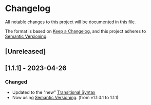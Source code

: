 # Changelog

All notable changes to this project will be documented in this file.

The format is based on [Keep a Changelog](https://keepachangelog.com/en/1.1.0/),
and this project adheres to [Semantic Versioning](https://semver.org/spec/v2.0.0.html).

## [Unreleased]

## [1.1.1] - 2023-04-26

### Changed

- Updated to the "new" [Transitional Syntax](https://wiki.alliedmods.net/SourcePawn_Transitional_Syntax)
- Now using [Semantic Versioning](https://semver.org/spec/v2.0.0.html). (from v1.1.0.1 to 1.1.1)
